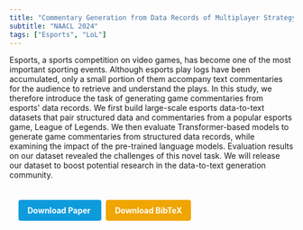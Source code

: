 ```yaml
---
title: "Commentary Generation from Data Records of Multiplayer Strategy Esports Game"
subtitle: "NAACL 2024"
tags: ["Esports", "LoL"]
---
```


Esports, a sports competition on video games, has become one of the most important sporting events. Although esports play logs have been accumulated, only a small portion of them accompany text commentaries for the audience to retrieve and understand the plays. In this study, we therefore introduce the task of generating game commentaries from esports' data records. We first build large-scale esports data-to-text datasets that pair structured data and commentaries from a popular esports game, League of Legends. We then evaluate Transformer-based models to generate game commentaries from structured data records, while examining the impact of the pre-trained language models. Evaluation results on our dataset revealed the challenges of this novel task. We will release our dataset to boost potential research in the data-to-text generation community.



<div style="margin-top: 1rem; padding: 1rem; display: inline-block;">

  <a href="https://doi.org/10.18653/v1/2024.naacl-srw.28" target="_blank" style="background-color: #0d9bdc; color: white; padding: 10px 16px; margin-right: 8px; text-decoration: none; border-radius: 4px; font-weight: bold;">
    Download Paper
  </a>

  <a href="bib/commentary-generation-from-data-records-of-multiplayer-strategy-esports-game.bib" download style="background-color: #f0a500; color: white; padding: 10px 16px; text-decoration: none; border-radius: 4px; font-weight: bold;">
    Download BibTeX
  </a>

</div>
